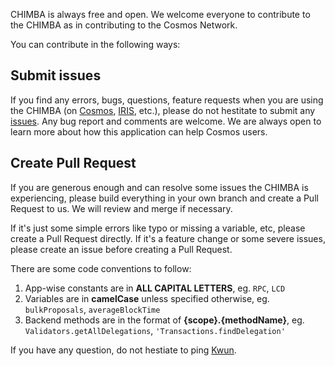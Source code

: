 CHIMBA is always free and open. We welcome everyone to contribute to the CHIMBA as in contributing to the Cosmos Network.

You can contribute in the following ways:

## Submit issues
If you find any errors, bugs, questions, feature requests when you are using the CHIMBA (on [Cosmos](https://cosmos.bigdipper.live), [IRIS](https://iris.bigdipper.live), etc.), please do not hestitate to submit any [issues](https://github.com/forbole/big_dipper/issues). Any bug report and comments are welcome. We are always open to learn more about how this application can help Cosmos users.

## Create Pull Request
If you are generous enough and can resolve some issues the CHIMBA is experiencing, please build everything in your own branch and create a Pull Request to us. We will review and merge if necessary. 

If it's just some simple errors like typo or missing a variable, etc, please create a Pull Request directly. If it's a feature change or some severe issues, please create an issue before creating a Pull Request.

There are some code conventions to follow:

1. App-wise constants are in **ALL CAPITAL LETTERS**, eg. `RPC`, `LCD`
2. Variables are in **camelCase** unless specified otherwise, eg. `bulkProposals`, `averageBlockTime`
3. Backend methods are in the format of **{scope}.{methodName}**, eg. `Validators.getAllDelegations`, `'Transactions.findDelegation'`

If you have any question, do not hestiate to ping [Kwun](https://github.com/kwunyeung). 
